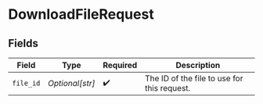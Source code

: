 # DownloadFileRequest


## Fields

| Field                                       | Type                                        | Required                                    | Description                                 |
| ------------------------------------------- | ------------------------------------------- | ------------------------------------------- | ------------------------------------------- |
| `file_id`                                   | *Optional[str]*                             | :heavy_check_mark:                          | The ID of the file to use for this request. |